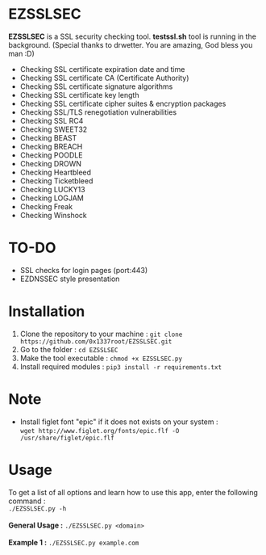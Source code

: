 # EZSSLSEC
**EZSSLSEC** is a SSL security checking tool. **testssl.sh** tool is running in the background. (Special thanks to drwetter. You are amazing, God bless you man :D)
* Checking SSL certificate expiration date and time
* Checking SSL certificate CA (Certificate Authority)
* Checking SSL certificate signature algorithms
* Checking SSL certificate key length
* Checking SSL certificate cipher suites & encryption packages
* Checking SSL/TLS renegotiation vulnerabilities
* Checking SSL RC4
* Checking SWEET32
* Checking BEAST
* Checking BREACH
* Checking POODLE
* Checking DROWN
* Checking Heartbleed
* Checking Ticketbleed
* Checking LUCKY13
* Checking LOGJAM
* Checking Freak
* Checking Winshock 
# TO-DO
* SSL checks for login pages (port:443)
* EZDNSSEC style presentation
# Installation
1. Clone the repository to your machine : `git clone https://github.com/0x1337root/EZSSLSEC.git`
2. Go to the folder : `cd EZSSLSEC`
3. Make the tool executable : `chmod +x EZSSLSEC.py`
4. Install required modules : `pip3 install -r requirements.txt`
# Note
* Install figlet font "epic" if it does not exists on your system :<br> `wget http://www.figlet.org/fonts/epic.flf -O /usr/share/figlet/epic.flf`
# Usage
To get a list of all options and learn how to use this app, enter the following command :<br>
`./EZSSLSEC.py -h`<br><br>
**General Usage :** `./EZSSLSEC.py <domain>`<br><br>
**Example 1 :** `./EZSSLSEC.py example.com`<br>

